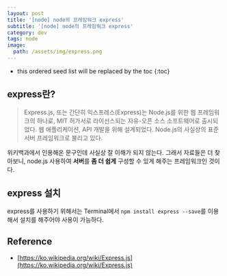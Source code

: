 ```yaml
---
layout: post
title: '[node] node의 프레임워크 express'
subtitle: '[node] node의 프레임워크 express'
category: dev
tags: node
image:
  path: /assets/img/express.png
---
```


<!-- prettier-ignore -->
* this ordered seed list will be replaced by the toc 
{:toc}

## express란?

> Express.js, 또는 간단히 익스프레스(Express)는 Node.js를 위한 웹 프레임워크의 하나로, MIT 허가서로 라이선스되는 자유-오픈 소스 소프트웨어로 출시되었다. 웹 애플리케이션, API 개발을 위해 설계되었다. Node.js의 사실상의 표준 서버 프레임워크로 불리고 있다.

위키백과에서 인용해온 문구인데 사실상 잘 이해가 되지 않는다. 그래서 자료들은 더 찾아보니, node.js 사용하여 **서버**를 **좀 더 쉽게** 구성할 수 있게 해주는 프레임워크인 것이다.

## express 설치

express를 사용하기 위해서는 Terminal에서 `npm install express --save`를 이용해서 설치를 해주어야 사용이 가능하다.

## Reference

- [https://ko.wikipedia.org/wiki/Express.js](https://ko.wikipedia.org/wiki/Express.js)
